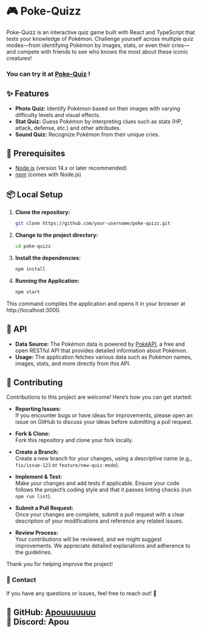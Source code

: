 # 🎮 Poke-Quizz

Poke-Quizz is an interactive quiz game built with React and TypeScript that tests your knowledge of Pokémon. Challenge yourself across multiple quiz modes—from identifying Pokémon by images, stats, or even their cries—and compete with friends to see who knows the most about these iconic creatures!
### You can try it at <a href="https:https://poke-quiz.lol/" target="_blank" rel="noopener noreferrer">Poke-Quiz</a> !

## ✨ Features


- **Photo Quiz:** Identify Pokémon based on their images with varying difficulty levels and visual effects.
- **Stat Quiz:** Guess Pokémon by interpreting clues such as stats (HP, attack, defense, etc.) and other attributes.
- **Sound Quiz:** Recognize Pokémon from their unique cries.


## 🔧 Prerequisites

- [Node.js](https://nodejs.org/) (version 14.x or later recommended)
- [npm](https://www.npmjs.com/) (comes with Node.js)

## 📦 Local Setup

1. **Clone the repository:**

   ```bash
   git clone https://github.com/your-username/poke-quizz.git
   ```

2. **Change to the project directory:**
    ```bash
    cd poke-quizz
    ```

3. **Install the dependencies:**
    ```bash
    npm install
    ```
3. **Running the Application:**
    ```bash
    npm start
    ```

This command compiles the application and opens it in your browser at http://localhost:3000.

## 🔗 API 

- **Data Source:** The Pokémon data is powered by [PokéAPI](https://pokeapi.co/), a free and open RESTful API that provides detailed information about Pokémon.
- **Usage:** The application fetches various data such as Pokémon names, images, stats, and more directly from this API.

## 🤝 Contributing 

Contributions to this project are welcome! Here’s how you can get started:

- **Reporting Issues:**  
  If you encounter bugs or have ideas for improvements, please open an issue on GitHub to discuss your ideas before submitting a pull request.

- **Fork & Clone:**  
  Fork this repository and clone your fork locally.

- **Create a Branch:**  
  Create a new branch for your changes, using a descriptive name (e.g., `fix/issue-123` or `feature/new-quiz-mode`).

- **Implement & Test:**  
  Make your changes and add tests if applicable. Ensure your code follows the project’s coding style and that it passes linting checks (run `npm run lint`).

- **Submit a Pull Request:**  
  Once your changes are complete, submit a pull request with a clear description of your modifications and reference any related issues.

- **Review Process:**  
  Your contributions will be reviewed, and we might suggest improvements. We appreciate detailed explanations and adherence to the guidelines.

Thank you for helping improve the project!

### **📩 Contact**  
If you have any questions or issues, feel free to reach out! 🚀  

📌 **GitHub:** [Apouuuuuuu](https://github.com/Apouuuuuuu)  
💬 **Discord:** Apou  
---
